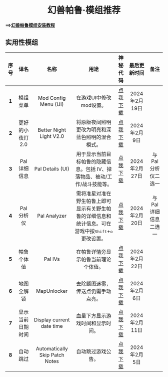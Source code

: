 # <center>幻兽帕鲁·模组推荐</center>

**==>[幻兽帕鲁模组安装教程](/PalMod.md)**

## 实用性模组


 **序号** | 译名        | 名称                             | 用途                                                  |  神秘代码                                                         | 最后更新时间     | 备注           
:------:|:---------:|:------------------------------:|:---------------------------------------------------:|:-------------------------------------------------------------:|:----------:|:------------:
 **1**  | 模组菜单      | Mod Config Menu (UI)           | 在游戏UI中修改mod设置。                                      | [点我下载](https://www.nexusmods.com/palworld/mods/577?tab=files) | 2024年2月19日 |              
 **2**  | 更好的小夜灯2.0 | Better Night Light V2.0        | 将原版夜间照明更改为明亮和深蓝色照明的混合模式。                            | [点我下载](https://www.nexusmods.com/palworld/mods/550?tab=files) | 2024年2月9日  |              
 **3**  | Pal 详细信息  | Pal Details (UI)               | 用于显示当前目标帕鲁的隐藏信息。包括 IV、掉落物品、被动/工作/战斗技能等。             | [点我下载](https://www.nexusmods.com/palworld/mods/489?tab=files) | 2024年2月27日 | 与Pal分析仪二选一   
 **4**  | Pal 分析仪   | Pal Analyzer                   | 需将准星对准在野生帕鲁上即可显示有关野生帕鲁的详细信息和统计信息。可在游戏中按<kbd>Shift</kbd>+<kbd>o</kbd>更改设置。 | [点我下载](https://www.nexusmods.com/palworld/mods/336?tab=files) | 2024年2月20日 | 与Pal 详细信息二选一 
 **5**  | 帕鲁个体值     | Pal IVs                        | 在帕鲁详情旁显示帕鲁当前理论个体值。                                  | [点我下载](https://www.nexusmods.com/palworld/mods/437?tab=files) | 2024年2月22日 |              
 **6**  | 地图全解锁     | MapUnlocker                    | 去除题图迷雾，传送点仍需手动点亮。                                   | [点我下载](https://www.nexusmods.com/palworld/mods/16?tab=files)  | 2024年2月6日  |              
 **7**  | 显示当前日期时间  | Display current date time      | 血量下方显示游戏时间和显示时间。                                    | [点我下载](https://www.nexusmods.com/palworld/mods/558?tab=files) | 2024年2月11日 |              
 **8**  | 自动跳过      | Automatically Skip Patch Notes | 自动跳过游戏公告。                                           | [点我下载](https://www.nexusmods.com/palworld/mods/432?tab=files) | 2024年2月5日  |              

